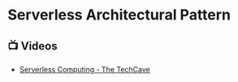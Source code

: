 # Serverless Architectural Pattern

## 📺 Videos

- [Serverless Computing - The TechCave](https://www.youtube.com/watch?v=RzsaM6kL1FU&t=0s)


